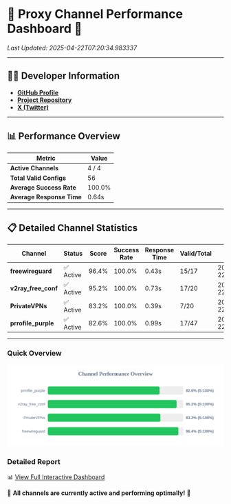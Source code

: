 # 🌟 Proxy Channel Performance Dashboard 🌟

_Last Updated: 2025-04-22T07:20:34.983337_

---

## 👩‍💻 Developer Information

- **[GitHub Profile](https://github.com/4n0nymou3)**  
- **[Project Repository](https://github.com/4n0nymou3/multi-proxy-config-fetcher)**  
- **[X (Twitter)](https://x.com/4n0nymou3)**  

---

## 📊 Performance Overview

| Metric                | Value       |
|-----------------------|-------------|
| **Active Channels**   | 4 / 4       |
| **Total Valid Configs** | 56          |
| **Average Success Rate** | 100.0%      |
| **Average Response Time** | 0.64s       |

---

## 📋 Detailed Channel Statistics

| Channel          | Status     | Score  | Success Rate | Response Time | Valid/Total | Last Success               |
|------------------|------------|--------|--------------|---------------|-------------|----------------------------|
| **freewireguard**  | ✅ Active  | 96.4%  | 100.0% | 0.43s         | 15/17       | 2025-04-22T07:20:34.981534 |
| **v2ray_free_conf**  | ✅ Active  | 95.2%  | 100.0% | 0.73s         | 17/20       | 2025-04-22T07:20:34.102069 |
| **PrivateVPNs**  | ✅ Active  | 83.2%  | 100.0% | 0.39s         | 7/20       | 2025-04-22T07:20:34.525629 |
| **prrofile_purple**  | ✅ Active  | 82.6%  | 100.0% | 0.99s         | 17/47       | 2025-04-22T07:20:33.302767 |

---

### Quick Overview
<div align="center">
  <a href="https://raw.githubusercontent.com/nullluser/NullRepo/refs/heads/main/assets/channel_stats_chart.svg">
    <img src="https://raw.githubusercontent.com/nullluser/NullRepo/refs/heads/main/assets/channel_stats_chart.svg" alt="Source Performance Statistics" width="800">
  </a>
</div>

### Detailed Report
📊 [View Full Interactive Dashboard](https://htmlpreview.github.io/?https://github.com/nullluser/NullRepo/blob/main/assets/performance_report.html)

🎉 **All channels are currently active and performing optimally!** 🎉
